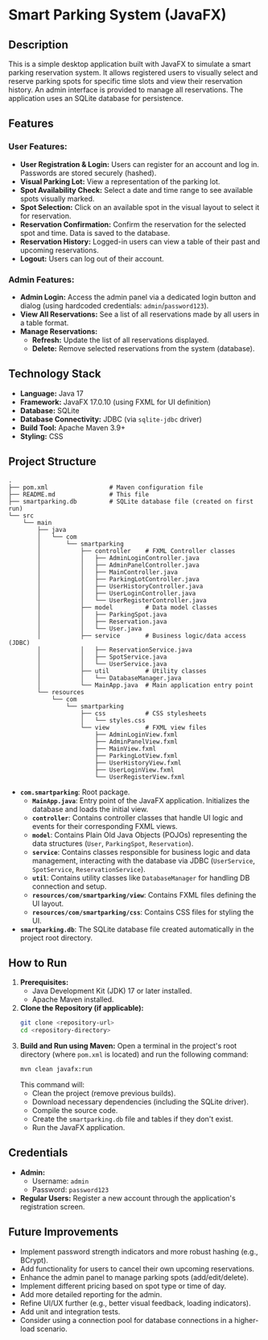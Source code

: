 # Smart Parking System (JavaFX)

## Description

This is a simple desktop application built with JavaFX to simulate a smart parking reservation system. It allows registered users to visually select and reserve parking spots for specific time slots and view their reservation history. An admin interface is provided to manage all reservations. The application uses an SQLite database for persistence.

## Features

### User Features:
*   **User Registration & Login:** Users can register for an account and log in. Passwords are stored securely (hashed).
*   **Visual Parking Lot:** View a representation of the parking lot.
*   **Spot Availability Check:** Select a date and time range to see available spots visually marked.
*   **Spot Selection:** Click on an available spot in the visual layout to select it for reservation.
*   **Reservation Confirmation:** Confirm the reservation for the selected spot and time. Data is saved to the database.
*   **Reservation History:** Logged-in users can view a table of their past and upcoming reservations.
*   **Logout:** Users can log out of their account.

### Admin Features:
*   **Admin Login:** Access the admin panel via a dedicated login button and dialog (using hardcoded credentials: `admin`/`password123`).
*   **View All Reservations:** See a list of all reservations made by all users in a table format.
*   **Manage Reservations:**
    *   **Refresh:** Update the list of all reservations displayed.
    *   **Delete:** Remove selected reservations from the system (database).

## Technology Stack

*   **Language:** Java 17
*   **Framework:** JavaFX 17.0.10 (using FXML for UI definition)
*   **Database:** SQLite
*   **Database Connectivity:** JDBC (via `sqlite-jdbc` driver)
*   **Build Tool:** Apache Maven 3.9+
*   **Styling:** CSS

## Project Structure

```
.
├── pom.xml                 # Maven configuration file
├── README.md               # This file
├── smartparking.db         # SQLite database file (created on first run)
└── src
    └── main
        ├── java
        │   └── com
        │       └── smartparking
        │           ├── controller    # FXML Controller classes
        │           │   ├── AdminLoginController.java
        │           │   ├── AdminPanelController.java
        │           │   ├── MainController.java
        │           │   ├── ParkingLotController.java
        │           │   ├── UserHistoryController.java
        │           │   ├── UserLoginController.java
        │           │   └── UserRegisterController.java
        │           ├── model         # Data model classes
        │           │   ├── ParkingSpot.java
        │           │   ├── Reservation.java
        │           │   └── User.java
        │           ├── service       # Business logic/data access (JDBC)
        │           │   ├── ReservationService.java
        │           │   ├── SpotService.java
        │           │   └── UserService.java
        │           ├── util          # Utility classes
        │           │   └── DatabaseManager.java
        │           └── MainApp.java  # Main application entry point
        └── resources
            └── com
                └── smartparking
                    ├── css           # CSS stylesheets
                    │   └── styles.css
                    └── view          # FXML view files
                        ├── AdminLoginView.fxml
                        ├── AdminPanelView.fxml
                        ├── MainView.fxml
                        ├── ParkingLotView.fxml
                        ├── UserHistoryView.fxml
                        ├── UserLoginView.fxml
                        └── UserRegisterView.fxml
```

*   **`com.smartparking`**: Root package.
    *   **`MainApp.java`**: Entry point of the JavaFX application. Initializes the database and loads the initial view.
    *   **`controller`**: Contains controller classes that handle UI logic and events for their corresponding FXML views.
    *   **`model`**: Contains Plain Old Java Objects (POJOs) representing the data structures (`User`, `ParkingSpot`, `Reservation`).
    *   **`service`**: Contains classes responsible for business logic and data management, interacting with the database via JDBC (`UserService`, `SpotService`, `ReservationService`).
    *   **`util`**: Contains utility classes like `DatabaseManager` for handling DB connection and setup.
    *   **`resources/com/smartparking/view`**: Contains FXML files defining the UI layout.
    *   **`resources/com/smartparking/css`**: Contains CSS files for styling the UI.
*   **`smartparking.db`**: The SQLite database file created automatically in the project root directory.

## How to Run

1.  **Prerequisites:**
    *   Java Development Kit (JDK) 17 or later installed.
    *   Apache Maven installed.
2.  **Clone the Repository (if applicable):**
    ```bash
    git clone <repository-url>
    cd <repository-directory>
    ```
3.  **Build and Run using Maven:**
    Open a terminal in the project's root directory (where `pom.xml` is located) and run the following command:
    ```bash
    mvn clean javafx:run
    ```
    This command will:
    *   Clean the project (remove previous builds).
    *   Download necessary dependencies (including the SQLite driver).
    *   Compile the source code.
    *   Create the `smartparking.db` file and tables if they don't exist.
    *   Run the JavaFX application.

## Credentials

*   **Admin:**
    *   Username: `admin`
    *   Password: `password123`
*   **Regular Users:** Register a new account through the application's registration screen.

## Future Improvements

*   Implement password strength indicators and more robust hashing (e.g., BCrypt).
*   Add functionality for users to cancel their own upcoming reservations.
*   Enhance the admin panel to manage parking spots (add/edit/delete).
*   Implement different pricing based on spot type or time of day.
*   Add more detailed reporting for the admin.
*   Refine UI/UX further (e.g., better visual feedback, loading indicators).
*   Add unit and integration tests.
*   Consider using a connection pool for database connections in a higher-load scenario.
